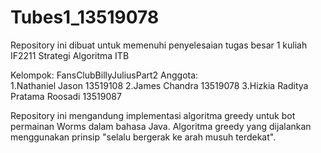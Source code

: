 # Tubes1_13519078

Repository ini dibuat untuk memenuhi penyelesaian tugas besar 1 kuliah IF2211 Strategi Algoritma ITB

Kelompok: FansClubBillyJuliusPart2
Anggota:  
1.Nathaniel Jason 13519108
2.James Chandra 13519078
3.Hizkia Raditya Pratama Roosadi 13519087

Repository ini mengandung implementasi algoritma greedy untuk bot permainan Worms dalam bahasa Java.
Algoritma greedy yang dijalankan menggunakan prinsip "selalu bergerak ke arah musuh terdekat".




